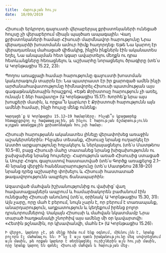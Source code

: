 ```yaml
---
title:  Հարության հույս
date:  10/09/2019
---
```


Հիսուսի երկրորդ գալուստի վերաբերյալ քրիստոնյաների ունեցած հույսը չի վերաբերում միայն պայծառ ապագային։ Վաղ քրիստոնյաների համար Հիսուսի մարմնավոր հարությունը Նրա վերադարձի խոստմանն ամուր հիմք հաղորդեց։ Եթե Նա կարող էր վերադառնալ մահացած վիճակից, ինչին ինքներն էին ականատես եղել, Նա անպայման հետ կգար ավարտելու մեղքն ու դրա հետևանքները հեռացնելու և աշխարհը նորացնելու ծրագիրը (տե՛ս Ա Կորնթացիս 15.22, 23)։

Պողոս առաքյալի համար հարությունը գալուստի խոստման կաևորագույն տարրն էր։ Նա պատրաստ էր իր քարոզած ամեն ինչի արժանահավատությունը հիմնավորել Հիսուսի պատմության այս գագաթնակետային հրաշքով. «Եթե Քրիստոսը հարություն չի առել, ունայն է ձեր հավատը» (Ա Կորնթացիս 15.17)։ Խորհե՛ք նրա այս խոսքերի մասին, և որքա՞ն կարևոր է Քրիստոսի հարությունն այն ամենի համար, ինչի հույսը մենք ունենք։

`Կարդացե՛ք Ա Կորնթացիս 15.12–19 համարները։ Ինչպե՞ս կբացատրեք հետաքրքրվող ոչ հավատացյալին, թե ինչու է հարության ճշմարտությունն այդքան առանցքային քրիստոնեական հույսի համար։`

Հիսուսի հարությանն ականատես լինելը վերափոխեց առաջին աշակերտներին։ Ինչպես տեսանք, Հիսուսը նրանց ուղարկել էր Աստծո արքայությունը հռչակելու և ներկայացնելու (տե՛ս Մատթեոս 10.5–8), բայց Հիսուսի մահը տատանեց նրանց խիզախությունն ու ջախջախեց նրանց հույսերը։ Հարություն առած Հիսուսից ստացած և Սուրբ Հոգու գալուստով հաստատված (տե՛ս Գործք առաքելոց 2.1–4) նրանց վերջին հանձնարարությունը (տե՛ս Մատթեոս 28.18–20) նրանց դրեց աշխարհը փոխելու և Հիսուսի հաստատած թագավորությունն ապրելու ճանապարհին։

Ազատված մահվան իշխանությունից ու վախից՝ վաղ հավատացյալներն ապրում և համարձակորեն բաժանում էին ունեցածը Հիսուսի անունով (տե՛ս, օրինակ՝ Ա Կորնթացիս 15.30, 31)։ Այն չարը, որը մահ է բերում, նույն չարն է, որ բերում է տառապանք, անարդարություն, աղքատություն և կեղեքում իրենց բոլոր դրսևորումներով։ Սակայն Հիսուսի և մահվան նկատմամբ Նրա տարած հաղթանակի շնորհիվ այս ամենը մի օր կավարտվի։ «Հետին թշնամին, որ կխափանվի, մահն է» (Ա Կորնթացիս 15.26)։

`Ի վերջո, կարևոր չէ, թե մենք հիմա ում ենք օգնում, միևնույնն է, նրանք բոլորն էլ մահանալու են։ Ի՞նչ է այս դառն իրականությունը մեզ սովորեցնում այն մասին, թե որքան կարևոր է տեղեկացնել ուրիշներին այն հույսի մասին, որը նրանք կարող են գտնել Հիսուսի մահվան և հարության մեջ։`